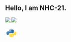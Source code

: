 ## Hello, I am NHC-21. 
 <div>
  <a href="https://github.com/NHC-21">
  <img height="180em" src="https://github-readme-stats.vercel.app/api?username=NHC-21&show_icons=true&theme=vue-dark&include_all_commits=true&count_private=true"/>
  <img height="180em" src="https://github-readme-stats.vercel.app/api/top-langs/?username=NHC-21&layout=compact&langs_count=7&theme=vue-dark"/>
</div>

 <div style="display: inline_block"><br>
  <img align="center" alt="NHC-21-Python" height="30" width="40" src="https://raw.githubusercontent.com/devicons/devicon/master/icons/python/python-original.svg">
</div>
 
 
  ##
 
